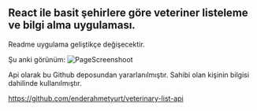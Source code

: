 ## React ile basit şehirlere göre veteriner listeleme ve bilgi alma uygulaması.

Readme uygulama geliştikçe değişecektir.

Şu anki görünüm: 
![PageScreenshoot](https://i.hizliresim.com/XPAELk.png)


Api olarak bu Github deposundan yararlanılmıştır. Sahibi olan kişinin bilgisi dahilinde kullanılmıştır.

https://github.com/enderahmetyurt/veterinary-list-api
